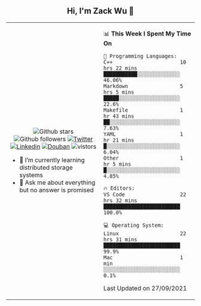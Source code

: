 <h2 align="center"> Hi, I'm Zack Wu 👋 </h2>

<table>
    <tr>
        <td valign="center" width="50%">
            <p align="center">
              <img src="https://img.shields.io/github/stars/izackwu?style=social" alt="Github stars" />
              <img src="https://img.shields.io/github/followers/izackwu?style=social" alt="Github followers" />
              <a href="https://twitter.com/_zackwu"><img src="https://img.shields.io/badge/@__zackwu-1DA1F2?style=flat&logo=Twitter&logoColor=white" alt="Twitter"/></a>
              <a href="https://www.linkedin.com/in/wuzhengke/?locale=en_US"><img src="https://img.shields.io/badge/@wuzhengke-0073b1?style=flat&logo=LinkedIn&logoColor=white" alt="Linkedin" /></a>
              <a href="https://www.douban.com/people/keith1"><img src="https://img.shields.io/badge/@keith1-007722?style=flat&logo=Douban&logoColor=white" alt="Douban" /></a>
              <img src="https://visitor-badge.glitch.me/badge?page_id=keithnull" alt="vistors" />
            </p>
            <ul>
                <li>🌱 I’m currently learning distributed storage systems</li>
                <li>💬 Ask me about everything but no answer is promised</li>
            </ul>
        </td>
       <td valign="top" width="50%">
    
<!--START_SECTION:waka-->
📊 **This Week I Spent My Time On** 

```text
💬 Programming Languages: 
C++                      10 hrs 22 mins      ███████████░░░░░░░░░░░░░░   46.06% 
Markdown                 5 hrs 5 mins        █████░░░░░░░░░░░░░░░░░░░░   22.6% 
Makefile                 1 hr 43 mins        ██░░░░░░░░░░░░░░░░░░░░░░░   7.63% 
YAML                     1 hr 21 mins        █░░░░░░░░░░░░░░░░░░░░░░░░   6.04% 
Other                    1 hr 5 mins         █░░░░░░░░░░░░░░░░░░░░░░░░   4.85%

🔥 Editors: 
VS Code                  22 hrs 32 mins      █████████████████████████   100.0%

💻 Operating System: 
Linux                    22 hrs 31 mins      █████████████████████████   99.9% 
Mac                      1 min               ░░░░░░░░░░░░░░░░░░░░░░░░░   0.1%

```


 Last Updated on 27/09/2021
<!--END_SECTION:waka-->
</td></tr>
</table>


